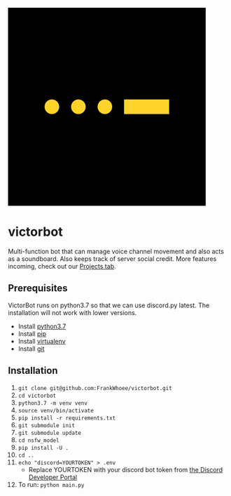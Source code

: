 ![](logo.svg)
# victorbot
Multi-function bot that can manage voice channel movement and also acts as a soundboard. Also keeps track of server social credit. More features incoming, check out our [Projects tab](https://github.com/users/FrankWhoee/projects/7).

## Prerequisites
VictorBot runs on python3.7 so that we can use discord.py latest. The installation will not work with lower versions.
* Install [python3.7](https://wiki.python.org/moin/BeginnersGuide/Download)
* Install [pip](https://pip.pypa.io/en/stable/installation/)
* Install [virtualenv](https://pypi.org/project/virtualenv/)
* Install [git](https://git-scm.com/book/en/v2/Getting-Started-Installing-Git)

## Installation
1. `git clone git@github.com:FrankWhoee/victorbot.git`
2. `cd victorbot`
3. `python3.7 -m venv venv`
4. `source venv/bin/activate`
5. `pip install -r requirements.txt`
6. `git submodule init`
7. `git submodule update`
8. `cd nsfw_model`
9. `pip install -U .`
10. `cd ..`
11. `echo "discord=YOURTOKEN" > .env`
    * Replace YOURTOKEN with your discord bot token from [the Discord Developer Portal](https://discord.com/developers/applications)
12. To run: `python main.py`
